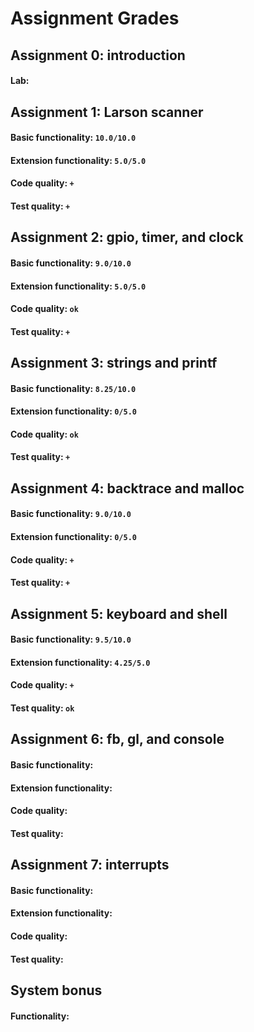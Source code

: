 # Assignment Grades

## Assignment 0: introduction

#### Lab: <!--assign0-lab-->

## Assignment 1: Larson scanner

#### Basic functionality: `10.0/10.0`<!--assign1-basic-->
#### Extension functionality: `5.0/5.0`<!--assign1-extension-->
#### Code quality: `+`<!--assign1-style-->
#### Test quality: `+`<!--assign1-test-->

## Assignment 2: gpio, timer, and clock

#### Basic functionality: `9.0/10.0`<!--assign2-basic-->
#### Extension functionality: `5.0/5.0`<!--assign2-extension-->
#### Code quality: `ok`<!--assign2-style-->
#### Test quality: `+`<!--assign2-test-->

## Assignment 3: strings and printf

#### Basic functionality: `8.25/10.0`<!--assign3-basic-->
#### Extension functionality: `0/5.0`<!--assign3-extension-->
#### Code quality: `ok`<!--assign3-style-->
#### Test quality: `+`<!--assign3-test-->

## Assignment 4: backtrace and malloc

#### Basic functionality: `9.0/10.0`<!--assign4-basic-->
#### Extension functionality: `0/5.0`<!--assign4-extension-->
#### Code quality: `+`<!--assign4-style-->
#### Test quality: `+`<!--assign4-test-->

## Assignment 5: keyboard and shell

#### Basic functionality: `9.5/10.0`<!--assign5-basic-->
#### Extension functionality: `4.25/5.0`<!--assign5-extension-->
#### Code quality: `+`<!--assign5-style-->
#### Test quality: `ok`<!--assign5-test-->

## Assignment 6: fb, gl, and console

####  Basic functionality: <!--assign6-basic-->
####  Extension functionality: <!--assign6-extension-->
####  Code quality: <!--assign6-style-->
####  Test quality: <!--assign6-test-->

## Assignment 7: interrupts

####  Basic functionality: <!--assign7-basic-->
####  Extension functionality: <!--assign7-extension-->
####  Code quality: <!--assign7-style-->
####  Test quality: <!--assign7-test-->

## System bonus

#### Functionality: <!--assign7-system-bonus-->
